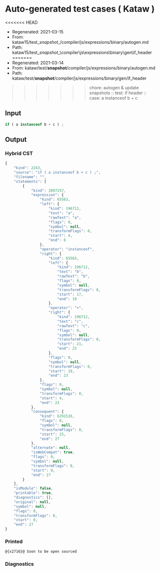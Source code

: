 # Auto-generated test cases ( Kataw )
<<<<<<< HEAD
- Regenerated: 2021-03-15
- From: kataw15/test\__snapshot__/compiler/js/expressions/binary/autogen.md
- Path: kataw15/test\__snapshot__\compiler\js\expressions\binary\gen\if_header
=======
- Regenerated: 2021-03-14
- From: kataw/test/__snapshot__/compiler/js/expressions/binary/autogen.md
- Path: kataw/test/__snapshot__/compiler/js/expressions/binary/gen/if_header
>>>>>>> chore: autogen & update snapshots
> :: test: if header
> :: case: a instanceof b + c
## Input

`````js
if ( a instanceof b + c ) ;
`````

## Output

### Hybrid CST

```javascript
{
    "kind": 2243,
    "source": "if ( a instanceof b + c ) ;",
    "filename": "",
    "statements": [
        {
            "kind": 2097257,
            "expression": {
                "kind": 65563,
                "left": {
                    "kind": 196712,
                    "text": "a",
                    "rawText": "a",
                    "flags": 0,
                    "symbol": null,
                    "transformFlags": 0,
                    "start": 4,
                    "end": 6
                },
                "operator": "instanceof",
                "right": {
                    "kind": 65563,
                    "left": {
                        "kind": 196712,
                        "text": "b",
                        "rawText": "b",
                        "flags": 0,
                        "symbol": null,
                        "transformFlags": 0,
                        "start": 17,
                        "end": 19
                    },
                    "operator": "+",
                    "right": {
                        "kind": 196712,
                        "text": "c",
                        "rawText": "c",
                        "flags": 0,
                        "symbol": null,
                        "transformFlags": 0,
                        "start": 21,
                        "end": 23
                    },
                    "flags": 0,
                    "symbol": null,
                    "transformFlags": 0,
                    "start": 19,
                    "end": 23
                },
                "flags": 0,
                "symbol": null,
                "transformFlags": 0,
                "start": 4,
                "end": 23
            },
            "consequent": {
                "kind": 6291526,
                "flags": 0,
                "symbol": null,
                "transformFlags": 0,
                "start": 25,
                "end": 27
            },
            "alternate": null,
            "isWebCompat": true,
            "flags": 0,
            "symbol": null,
            "transformFlags": 0,
            "start": 0,
            "end": 27
        }
    ],
    "isModule": false,
    "printable": true,
    "diagnostics": [],
    "original": null,
    "symbol": null,
    "flags": 0,
    "transformFlags": 0,
    "start": 0,
    "end": 27
}
```

### Printed

```javascript
@{x2716}@ Soon to be open sourced
```

### Diagnostics

```javascript

```

